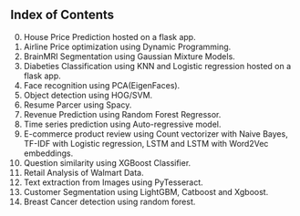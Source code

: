 ## Index of Contents
00. House Price Prediction hosted on a flask app.
01. Airline Price optimization using Dynamic Programming.
02. BrainMRI Segmentation using Gaussian Mixture Models.
03. Diabeties Classification using KNN and Logistic regression hosted on a flask app.
04. Face recognition using PCA(EigenFaces).
05. Object detection using HOG/SVM.
06. Resume Parcer using Spacy.
07. Revenue Prediction using Random Forest Regressor.
08. Time series prediction using Auto-regressive model.
09. E-commerce product review using Count vectorizer with Naive Bayes, TF-IDF with Logistic regression, LSTM and LSTM with Word2Vec embeddings.
10. Question similarity using XGBoost Classifier.
11. Retail Analysis of Walmart Data.
12. Text extraction from Images using PyTesseract.
13. Customer Segmentation using LightGBM, Catboost and Xgboost.
14. Breast Cancer detection using random forest.

